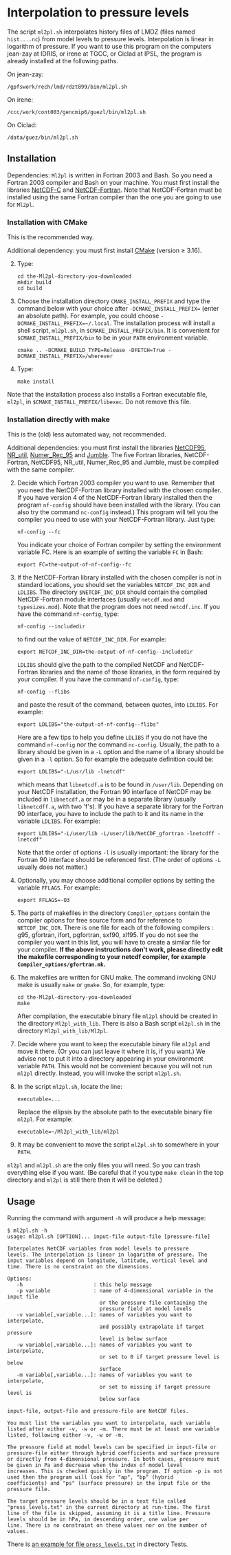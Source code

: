# Interpolation to pressure levels

The script `ml2pl.sh` interpolates history files of LMDZ (files named
`hist....nc`) from model levels to pressure levels. Interpolation is
linear in logarithm of pressure. If you want to use this program on the
computers jean-zay at IDRIS, or irene at TGCC, or Ciclad at IPSL, the
program is already installed at the following paths.

On jean-zay:

    /gpfswork/rech/lmd/rdzt899/bin/ml2pl.sh

On irene:

    /ccc/work/cont003/gencmip6/guezl/bin/ml2pl.sh

On Ciclad:

    /data/guez/bin/ml2pl.sh

## Installation

Dependencies: `Ml2pl` is written in Fortran 2003 and Bash. So you need
a Fortran 2003 compiler and Bash on your machine. You must first
install the libraries
[NetCDF-C](https://www.unidata.ucar.edu/downloads/netcdf/index.jsp)
and
[NetCDF-Fortran](https://www.unidata.ucar.edu/downloads/netcdf/index.jsp).
Note that NetCDF-Fortran must be installed using the same Fortran
compiler than the one you are going to use for `Ml2pl`.

### Installation with CMake

This is the recommended way.

Additional dependency: you must first install
[CMake](https://cmake.org/download) (version ≥ 3.16).

2.  Type:

        cd the-Ml2pl-directory-you-downloaded
        mkdir build
        cd build

3.  Choose the installation directory `CMAKE_INSTALL_PREFIX` and type
    the command below with your choice after `-DCMAKE_INSTALL_PREFIX=`
    (enter an absolute path). For example, you could choose
    `-DCMAKE_INSTALL_PREFIX=~/.local`. The installation process will
    install a shell script, `ml2pl.sh`, in
    `$CMAKE_INSTALL_PREFIX/bin`. It is convenient for
    `$CMAKE_INSTALL_PREFIX/bin` to be in your `PATH` environment
    variable.

        cmake .. -DCMAKE_BUILD_TYPE=Release -DFETCH=True -DCMAKE_INSTALL_PREFIX=/wherever

4.  Type:

        make install

Note that the installation process also installs a Fortran executable
file, `ml2pl`, in `$CMAKE_INSTALL_PREFIX/libexec`. Do not remove this
file.

### Installation directly with make

This is the (old) less automated way, not recommended.

Additional dependencies: you must first install the libraries
[NetCDF95](https://www.lmd.jussieu.fr/~lguez/NetCDF95_site/index.html),
[NR\_util](https://www.lmd.jussieu.fr/~lguez/NR_util_site/index.html),
[Numer\_Rec\_95](https://gitlab.in2p3.fr/ipsl/lmd/dpao/numer_rec_95)
and
[Jumble](https://www.lmd.jussieu.fr/~lguez/Jumble_site/index.html).
The five Fortran libraries, NetCDF-Fortran, NetCDF95, NR\_util,
Numer\_Rec\_95 and Jumble, must be compiled with the same compiler.

2.  Decide which Fortran 2003 compiler you want to use. Remember that
    you need the NetCDF-Fortran library installed with the chosen
    compiler. If you have version 4 of the NetCDF-Fortran library installed
    then the program `nf-config` should have been installed with the
    library. (You can also try the command `nc-config` instead.) This
    program will tell you the compiler you need to use with your
    NetCDF-Fortran library. Just type:

        nf-config --fc

    You indicate your choice of Fortran compiler by setting the
    environment variable FC. Here is an example of setting the variable
    `FC` in Bash:

        export FC=the-output-of-nf-config--fc

3.  If the NetCDF-Fortran library installed with the chosen compiler is not in
    standard locations, you should set the variables `NETCDF_INC_DIR`
    and `LDLIBS`. The directory `$NETCDF_INC_DIR` should contain the
    compiled NetCDF-Fortran module interfaces (usually `netcdf.mod` and
    `typesizes.mod`). Note that the program does not need `netcdf.inc`.
    If you have the command `nf-config`, type:

        nf-config --includedir

    to find out the value of `NETCDF_INC_DIR`. For example:

        export NETCDF_INC_DIR=the-output-of-nf-config--includedir

    `LDLIBS` should give the path to the compiled NetCDF and
    NetCDF-Fortran libraries and the name of those libraries, in the
    form required by your compiler.  If you have the command
    `nf-config`, type:

        nf-config --flibs

    and paste the result of the command, between quotes, into `LDLIBS`.
    For example:

        export LDLIBS="the-output-of-nf-config--flibs"

    Here are a few tips to help you define `LDLIBS` if you do not have
    the command `nf-config` nor the command `nc-config`. Usually, the
    path to a library should be given in a `-L` option and the name of a
    library should be given in a `-l` option. So for example the
    adequate definition could be:

        export LDLIBS="-L/usr/lib -lnetcdf"

    which means that `libnetcdf.a` is to be found in `/user/lib`.
    Depending on your NetCDF installation, the Fortran 90 interface of
    NetCDF may be included in `libnetcdf.a` or may be in a separate
    library (usually `libnetcdff.a`, with two \'f\'s). If you have a
    separate library for the Fortran 90 interface, you have to include
    the path to it and its name in the variable `LDLIBS`. For example:

        export LDLIBS="-L/user/lib -L/user/lib/NetCDF_gfortran -lnetcdff -lnetcdf"

    Note that the order of options `-l` is usually important: the
    library for the Fortran 90 interface should be referenced first.
    (The order of options `-L` usually does not matter.)

4.  Optionally, you may choose additional compiler options by setting
    the variable `FFLAGS`. For example:

        export FFLAGS=-O3

5.  The parts of makefiles in the directory `Compiler_options` contain
    the compiler options for free source form and for reference to
    `NETCDF_INC_DIR`. There is one file for each of the following
    compilers : g95, gfortran, ifort, pgfortran, sxf90, xlf95. If you do
    not see the compiler you want in this list, you will have to create
    a similar file for your compiler. **If the above instructions don\'t
    work, please directly edit the makefile corresponding to your netcdf
    compiler, for example `Compiler_options/gfortran.mk`.**
6.  The makefiles are written for GNU make. The command invoking GNU
    make is usually `make` or `gmake`. So, for example, type:

        cd the-Ml2pl-directory-you-downloaded
        make

    After compilation, the executable binary file `ml2pl` should be
    created in the directory `Ml2pl_with_lib`. There is also a Bash
    script `ml2pl.sh` in the directory `Ml2pl_with_lib/Ml2pl`.

7.  Decide where you want to keep the executable binary file `ml2pl` and
    move it there. (Or you can just leave it where it is, if you want.)
    We advise not to put it into a directory appearing in your
    environment variable `PATH`. This would not be convenient because
    you will not run `ml2pl` directly. Instead, you will invoke the
    script `ml2pl.sh`.
8.  In the script `ml2pl.sh`, locate the line:

        executable=...

    Replace the ellipsis by the absolute path to the executable binary
    file `ml2pl`. For example:

        executable=~/Ml2pl_with_lib/ml2pl

9.  It may be convenient to move the script `ml2pl.sh` to somewhere in
    your `PATH`.

`ml2pl` and `ml2pl.sh` are the only files you will need. So you can
trash everything else if you want. (Be careful that if you type
`make clean` in the top directory and `ml2pl` is still there then it
will be deleted.)

## Usage

Running the command with argument `-h` will produce a help message:

    $ ml2pl.sh -h
    usage: ml2pl.sh [OPTION]... input-file output-file [pressure-file]

    Interpolates NetCDF variables from model levels to pressure
    levels. The interpolation is linear in logarithm of pressure. The
    input variables depend on longitude, latitude, vertical level and
    time. There is no constraint on the dimensions.

    Options:
       -h                       : this help message
       -p variable              : name of 4-dimensional variable in the input file
                                  or the pressure file containing the
                                  pressure field at model levels
       -v variable[,variable...]: names of variables you want to interpolate, 
                                  and possibly extrapolate if target pressure 
                                  level is below surface
       -w variable[,variable...]: names of variables you want to interpolate, 
                                  or set to 0 if target pressure level is below
                                  surface
       -m variable[,variable...]: names of variables you want to interpolate, 
                                  or set to missing if target pressure level is 
                                  below surface

    input-file, output-file and pressure-file are NetCDF files.

    You must list the variables you want to interpolate, each variable
    listed after either -v, -w or -m. There must be at least one variable
    listed, following either -v, -w or -m.

    The pressure field at model levels can be specified in input-file or
    pressure-file either through hybrid coefficients and surface pressure
    or directly from 4-dimensional pressure. In both cases, pressure must
    be given in Pa and decrease when the index of model level
    increases. This is checked quickly in the program. If option -p is not
    used then the program will look for "ap", "bp" (hybrid
    coefficients) and "ps" (surface pressure) in the input file or the
    pressure file.

    The target pressure levels should be in a text file called
    "press_levels.txt" in the current directory at run-time. The first
    line of the file is skipped, assuming it is a title line. Pressure
    levels should be in hPa, in descending order, one value per
    line. There is no constraint on these values nor on the number of
    values.

There is [an example for file
`press_levels.txt`](Tests/press_levels.txt) in directory Tests.
